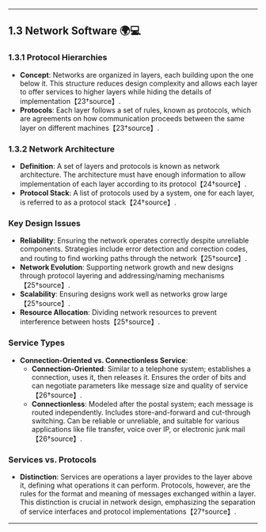 

---

## 1.3 Network Software 🌍💻

### **1.3.1 Protocol Hierarchies**
- **Concept**: Networks are organized in layers, each building upon the one below it. This structure reduces design complexity and allows each layer to offer services to higher layers while hiding the details of implementation【23†source】.
- **Protocols**: Each layer follows a set of rules, known as protocols, which are agreements on how communication proceeds between the same layer on different machines【23†source】.

### **1.3.2 Network Architecture**
- **Definition**: A set of layers and protocols is known as network architecture. The architecture must have enough information to allow implementation of each layer according to its protocol【24†source】.
- **Protocol Stack**: A list of protocols used by a system, one for each layer, is referred to as a protocol stack【24†source】.

### **Key Design Issues**
- **Reliability**: Ensuring the network operates correctly despite unreliable components. Strategies include error detection and correction codes, and routing to find working paths through the network【25†source】.
- **Network Evolution**: Supporting network growth and new designs through protocol layering and addressing/naming mechanisms【25†source】.
- **Scalability**: Ensuring designs work well as networks grow large【25†source】.
- **Resource Allocation**: Dividing network resources to prevent interference between hosts【25†source】.

### **Service Types**
- **Connection-Oriented vs. Connectionless Service**:
  - **Connection-Oriented**: Similar to a telephone system; establishes a connection, uses it, then releases it. Ensures the order of bits and can negotiate parameters like message size and quality of service【26†source】.
  - **Connectionless**: Modeled after the postal system; each message is routed independently. Includes store-and-forward and cut-through switching. Can be reliable or unreliable, and suitable for various applications like file transfer, voice over IP, or electronic junk mail【26†source】.

### **Services vs. Protocols**
- **Distinction**: Services are operations a layer provides to the layer above it, defining what operations it can perform. Protocols, however, are the rules for the format and meaning of messages exchanged within a layer. This distinction is crucial in network design, emphasizing the separation of service interfaces and protocol implementations【27†source】.

---

